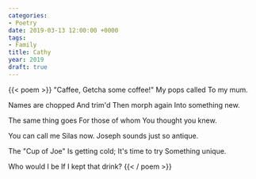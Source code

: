```yaml
---
categories:
- Poetry
date: 2019-03-13 12:00:00 +0000
tags:
- Family
title: Cathy
year: 2019
draft: true
---
```

{{< poem >}}
"Caffee,
Getcha some coffee!"
My pops called
To my mum.

Names are chopped 
And trim'd
Then morph again
Into something new.

The same thing goes
For those of whom
You thought you knew.

You can call me Silas now.
Joseph sounds just so antique.

The "Cup of Joe"
Is getting cold;
It's time to try
Something unique.

Who would I be
If I kept that drink?
{{< / poem >}}